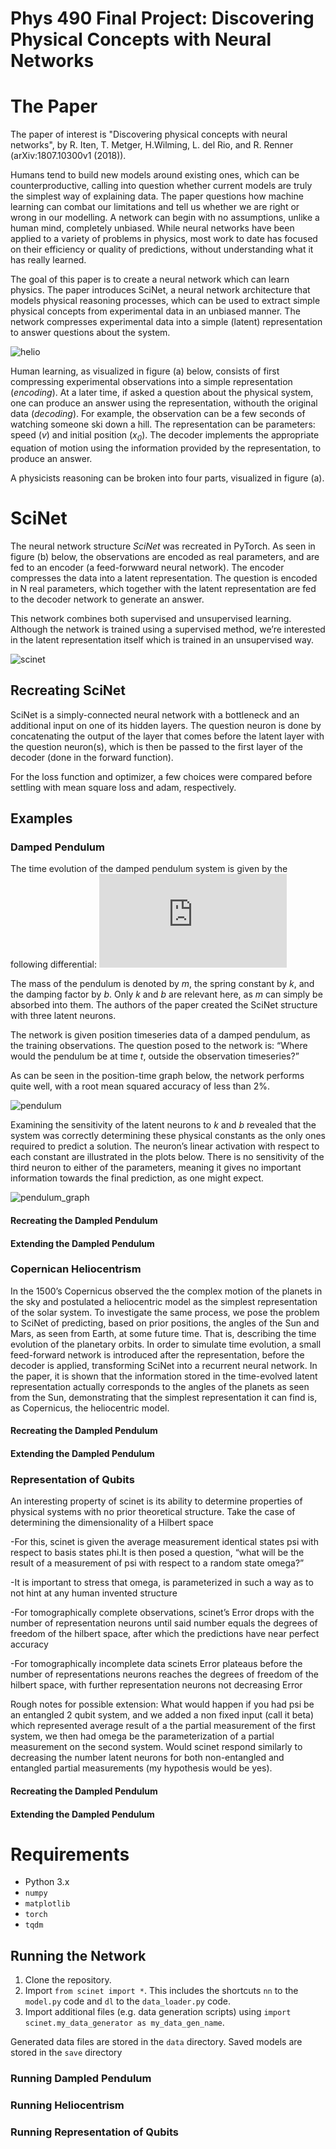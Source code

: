 # Phys 490 Final Project: Discovering Physical Concepts with Neural Networks

# The Paper

The paper of interest is "Discovering physical concepts with neural networks", by R. Iten, T. Metger, H.Wilming, L. del Rio, and R. Renner (arXiv:1807.10300v1 (2018)).

Humans tend to build new models around existing ones, which can be counterproductive, calling into question whether current models are truly the simplest way of explaining data. The paper questions how machine learning can combat our limitations and tell us whether we are right or wrong in our modelling. A network can begin with no assumptions, unlike a human mind, completely unbiased. While neural networks have been applied to a variety of problems in physics, most work to date has focused on their efficiency or quality of predictions, without understanding what it  has really learned.

The goal of this paper is to create a neural network which can learn physics. The paper introduces SciNet, a neural network architecture that models physical reasoning processes, which can be used to extract simple physical concepts from experimental data in an unbiased manner. The network compresses experimental data into a simple (latent) representation to answer questions about the system. 

![helio](https://github.com/nmdickso/Phys490FinalProject/blob/veronica/images/helio.JPG)

Human learning, as visualized in figure (a) below, consists of first compressing experimental observations into a simple representation (*encoding*). At a later time, if asked a question about the physical system, one can produce an answer using the representation, withouth the original data (*decoding*). For example, the observation can be a few seconds of watching someone ski down a hill. The representation can be parameters: speed (*v*) and initial position (*x<sub>0</sub>*). The decoder implements the appropriate equation of motion using the information provided by the representation, to produce an answer.

A physicists reasoning can be broken into four parts, visualized in figure (a).

# SciNet

The neural network structure *SciNet* was recreated in PyTorch. As seen in figure (b) below, the observations are encoded as real parameters, and are fed to an encoder (a feed-forwward neural network). The encoder compresses the data into a latent representation. The question is encoded in N real parameters, which together with the latent representation are fed to the decoder network to generate an answer. 

This network combines both supervised and unsupervised learning. Although the network is trained using a supervised method, we’re interested in the latent representation itself which is trained in an unsupervised way.

![scinet](https://github.com/nmdickso/Phys490FinalProject/blob/veronica/images/scinet.JPG)

## Recreating SciNet

SciNet is a simply-connected neural network with a bottleneck and an additional input on one of its hidden layers. The question neuron is done by concatenating the output of the layer that comes before the latent layer with the question neuron(s), which is then be passed to the first layer of the decoder (done in the forward function).

For the loss function and optimizer, a few choices were compared before settling with mean square loss and adam, respectively.


## Examples
### Damped Pendulum

The time evolution of the damped pendulum system is given by the following differential:
![equation](https://latex.codecogs.com/gif.latex?m%5Cddot%7Bx%7D%20%3D%20-kx%20-b%20%5Cdot%7Bx%7D)

The mass of the pendulum is denoted by *m*, the spring constant by *k*, and the damping factor by *b*. Only *k* and *b* are relevant here, as *m* can simply be absorbed into them. The authors of the paper created the SciNet structure with three latent neurons.

The network is given position timeseries data of a damped pendulum, as the training observations. The question posed to the network is: “Where would the pendulum be at time *t*, outside the observation timeseries?”

As can be seen in the position-time graph below, the network performs quite well, with a root mean squared accuracy of less than 2%.

![pendulum](https://github.com/nmdickso/Phys490FinalProject/blob/veronica/images/pendulum.JPG)

Examining the sensitivity of the latent neurons to *k* and *b* revealed that the system was correctly determining these physical constants as the only ones required to predict a solution. The neuron’s linear activation with respect to each constant are illustrated in the plots below.
There is no sensitivity of the third neuron to either of the parameters, meaning it gives no important information towards the final prediction, as one might expect.

![pendulum_graph](https://github.com/nmdickso/Phys490FinalProject/blob/veronica/images/pendulum_graph.JPG)

#### Recreating the Dampled Pendulum


#### Extending the Dampled Pendulum

### Copernican Heliocentrism
In the 1500’s Copernicus observed the the complex motion of the planets in the sky and postulated a heliocentric model as the simplest representation of the solar system.
To investigate the same process, we pose the problem to SciNet of predicting, based on prior positions, the angles of the Sun and Mars, as seen from Earth, at some future time. That is, describing the time evolution of the planetary orbits.
In order to simulate time evolution, a small feed-forward network is introduced after the representation, before the decoder is applied, transforming SciNet into a recurrent neural network.
In the paper, it is shown that the information stored in the time-evolved latent representation actually corresponds to the angles of the planets as seen from the Sun, demonstrating that the simplest representation it can find is, as Copernicus, the heliocentric model.

#### Recreating the Dampled Pendulum
#### Extending the Dampled Pendulum

### Representation of Qubits
An interesting property of scinet is its ability to determine properties of physical systems with no prior theoretical structure. Take the case of determining the dimensionality of a Hilbert space

-For this, scinet is given the average measurement identical states psi with respect to basis states phi.It is then posed a question, “what will be the result of a measurement of psi with respect to a random state omega?”

-It is important to stress that omega, is parameterized in such a way as to not hint at any human invented structure

-For tomographically complete observations, scinet’s Error drops with the number of representation neurons until said number equals the degrees of freedom of the hilbert space, after which the predictions have near perfect accuracy 

-For tomographically incomplete data scinets Error plateaus before the number of representations neurons reaches the degrees of freedom of the hilbert space, with further representation neurons not decreasing Error

Rough notes for possible extension:
What would happen if you had psi be an entangled 2 qubit system, and we added a non fixed input (call it beta) which represented average result of a the partial measurement of the first system, we then had omega be the parameterization of a partial measurement on the second system. Would scinet respond similarly to decreasing the number latent neurons for both non-entangled and entangled partial measurements (my hypothesis would be yes).

#### Recreating the Dampled Pendulum
#### Extending the Dampled Pendulum


# Requirements

- Python 3.x
- ``numpy``
- ``matplotlib``
- ``torch``
- ``tqdm``

## Running the Network

1. Clone the repository.
2. Import `from scinet import *`. This includes the shortcuts `nn` to the `model.py` code and `dl` to the `data_loader.py` code.
3. Import additional files (e.g. data generation scripts) using `import scinet.my_data_generator as my_data_gen_name`.

Generated data files are stored in the ``data`` directory. Saved models are stored in the ``save`` directory

### Running Dampled Pendulum

### Running Heliocentrism

### Running Representation of Qubits